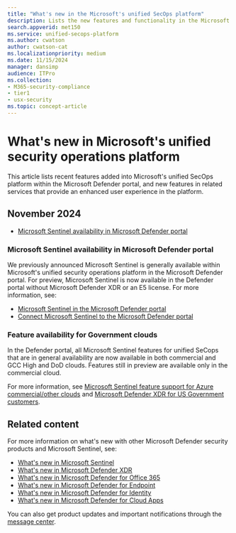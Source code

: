 ```yaml
---
title: "What's new in the Microsoft's unified SecOps platform"
description: Lists the new features and functionality in the Microsoft unified security operations platform
search.appverid: met150
ms.service: unified-secops-platform
ms.author: cwatson
author: cwatson-cat
ms.localizationpriority: medium
ms.date: 11/15/2024
manager: dansimp
audience: ITPro
ms.collection:
- M365-security-compliance
- tier1
- usx-security
ms.topic: concept-article
---
```


# What's new in Microsoft's unified security operations platform

This article lists recent features added into Microsoft's unified SecOps platform within the Microsoft Defender portal, and new features in related services that provide an enhanced user experience in the platform.

## November 2024

- [Microsoft Sentinel availability in Microsoft Defender portal](#microsoft-sentinel-availability-in-microsoft-defender-portal)

### Microsoft Sentinel availability in Microsoft Defender portal

We previously announced Microsoft Sentinel is generally available within Microsoft's unified security operations platform in the Microsoft Defender portal. For preview, Microsoft Sentinel is now available in the Defender portal without Microsoft Defender XDR or an E5 license. For more information, see:

 - [Microsoft Sentinel in the Microsoft Defender portal](/azure/sentinel/microsoft-sentinel-defender-portal)
 - [Connect Microsoft Sentinel to the Microsoft Defender portal](/defender-xdr/microsoft-sentinel-onboard)

### Feature availability for Government clouds

In the Defender portal, all Microsoft Sentinel features for unified SeCops that are in general availability are now available in both commercial and GCC High and DoD clouds. Features still in preview are available only in the commercial cloud.

For more information, see [Microsoft Sentinel feature support for Azure commercial/other clouds](/azure/sentinel/feature-availability#experience-in-the-defender-portal) and [Microsoft Defender XDR for US Government customers](/defender-xdr/usgov).

## Related content

For more information on what's new with other Microsoft Defender security products and Microsoft Sentinel, see:

- [What's new in Microsoft Sentinel](/azure/sentinel/whats-new)
- [What's new in Microsoft Defender XDR](/defender-xdr/whats-new)
- [What's new in Microsoft Defender for Office 365](/defender-office-365/defender-for-office-365-whats-new)
- [What's new in Microsoft Defender for Endpoint](/defender-endpoint/whats-new-in-microsoft-defender-endpoint)
- [What's new in Microsoft Defender for Identity](/defender-for-identity/whats-new)
- [What's new in Microsoft Defender for Cloud Apps](/cloud-app-security/release-notes)

You can also get product updates and important notifications through the [message center](https://admin.microsoft.com/Adminportal/Home#/MessageCenter).

